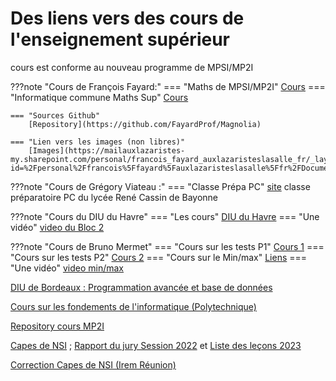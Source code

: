 # Des liens vers des cours de l'enseignement supérieur

cours est conforme au nouveau programme de MPSI/MP2I

???note "Cours de François Fayard:"
    === "Maths de MPSI/MP2I"
        [Cours](https://mailauxlazaristes-my.sharepoint.com/personal/francois_fayard_auxlazaristeslasalle_fr/_layouts/15/onedrive.aspx?id=%2Fpersonal%2Ffrancois%5Ffayard%5Fauxlazaristeslasalle%5Ffr%2FDocuments%2FPartage%2Fcours%2Dmaths%2Epdf&parent=%2Fpersonal%2Ffrancois%5Ffayard%5Fauxlazaristeslasalle%5Ffr%2FDocuments%2FPartage&ga=1)
    === "Informatique commune Maths Sup"
        [Cours](https://mailauxlazaristes-my.sharepoint.com/personal/francois_fayard_auxlazaristeslasalle_fr/_layouts/15/onedrive.aspx?id=%2Fpersonal%2Ffrancois%5Ffayard%5Fauxlazaristeslasalle%5Ffr%2FDocuments%2FPartage%2Fcours%2Dpython%2Epdf&parent=%2Fpersonal%2Ffrancois%5Ffayard%5Fauxlazaristeslasalle%5Ffr%2FDocuments%2FPartage&ga=1)



    === "Sources Github" 
        [Repository](https://github.com/FayardProf/Magnolia)

    === "Lien vers les images (non libres)"
        [Images](https://mailauxlazaristes-my.sharepoint.com/personal/francois_fayard_auxlazaristeslasalle_fr/_layouts/15/onedrive.aspx?id=%2Fpersonal%2Ffrancois%5Ffayard%5Fauxlazaristeslasalle%5Ffr%2FDocuments%2FPartage%2FImages%2Ezip&parent=%2Fpersonal%2Ffrancois%5Ffayard%5Fauxlazaristeslasalle%5Ffr%2FDocuments%2FPartage&ga=1)

???note "Cours de Grégory Viateau :"
    === "Classe Prépa PC"
        [site](http://infoprepa.free.fr/) classe préparatoire PC du lycée René Cassin de Bayonne

???note "Cours du DIU du Havre"
    === "Les cours"
        [DIU du Havre](https://mermet.users.greyc.fr/Enseignement/EnseignementInformatiqueLycee/Havre/)
    === "Une vidéo"
        [video du Bloc 2](https://www.youtube.com/watch?v=Z-Wrpy1yL0A)

???note "Cours de Bruno Mermet"
    === "Cours sur les tests P1"
        [Cours 1](https://mermet.users.greyc.fr/Formations/FormationTestsMai2021/)
    === "Cours sur les tests P2"
        [Cours 2](https://mermet.users.greyc.fr/Enseignement/EnseignementInformatiqueLycee/Havre/Algorithmique/tests.html)
    === "Cours sur le Min/max"
        [Liens](https://mermet.users.greyc.fr/Formations/FormationMinMaxAvril2021/)
    === "Une vidéo"
        [video min/max](https://www.youtube.com/watch?v=3LdhPtv87k0)

[DIU de Bordeaux : Programmation avancée et base de données](https://diu-uf-bordeaux.github.io/bloc4/)

[Cours sur les fondements de l'informatique (Polytechnique)](https://www.enseignement.polytechnique.fr/informatique/INF412/i.php?n=Main.Poly)


[Repository cours MP2I](https://github.com/mp2i-info/mp2i-info.github.io)

[Capes de NSI](https://capes-nsi.org/ressources/#session-2022) ; [Rapport du jury Session 2022](https://www.pearltrees.com/s/file/preview/279420497/rapport%20jury%20capes%20cafep%202022.pdf?pearlId=479519134) et [Liste des leçons 2023](https://www.pearltrees.com/s/file/preview/279420495/liste%20lecons%202023.pdf?pearlId=479519126)

    
    
[Correction Capes de NSI (Irem Réunion)](https://irem.univ-reunion.fr/spip.php?rubrique169)


  
             